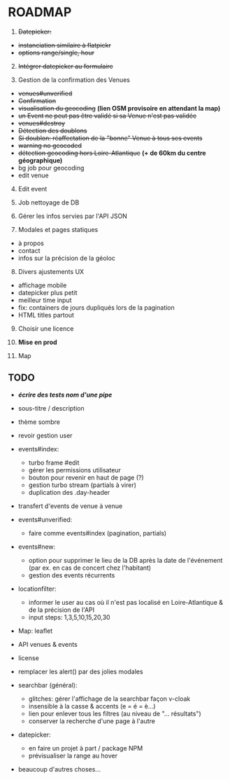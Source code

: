 # ROADMAP

1. ~~Datepicker:~~
  - ~~instanciation similaire à flatpickr~~
  - ~~options range/single, hour~~

2. ~~Intégrer datepicker au formulaire~~

3. Gestion de la confirmation des Venues
  - ~~venues#unverified~~
  - ~~Confirmation~~
  - ~~visualisation du geocoding~~ **(lien OSM provisoire en attendant la map)**
  - ~~un Event ne peut pas être validé si sa Venue n'est pas validée~~
  - ~~venues#destroy~~
  - ~~Détection des doublons~~
  - ~~Si doublon: réaffectation de la "bonne" Venue à tous ses events~~
  - ~~warning no geocoded~~
  - ~~détection geocoding hors Loire-Atlantique~~ **(+ de 60km du centre géographique)**
  - bg job pour geocoding
  - edit venue

4. Edit event

5. Job nettoyage de DB

6. Gérer les infos servies par l'API JSON

7. Modales et pages statiques
  - à propos
  - contact
  - infos sur la précision de la géoloc

8. Divers ajustements UX
  - affichage mobile
  - datepicker plus petit
  - meilleur time input
  - fix: containers de jours dupliqués lors de la pagination
  - HTML titles partout

9. Choisir une licence

10. **Mise en prod**

11. Map

## TODO

- ***écrire des tests nom d'une pipe***

- sous-titre / description

- thème sombre

- revoir gestion user

- events#index:
  - turbo frame \#edit
  - gérer les permissions utilisateur
  - bouton pour revenir en haut de page (?)
  - gestion turbo stream (partials à virer)
  - duplication des .day-header 

- transfert d'events de venue à venue

- events#unverified:
  - faire comme events#index (pagination, partials)

- events#new:
  - option pour supprimer le lieu de la DB après la date de l'événement (par ex. en cas de concert chez l'habitant)
  - gestion des events récurrents

- locationfilter:
  - informer le user au cas où il n'est pas localisé en Loire-Atlantique & de la précision de l'API
  - input steps: 1,3,5,10,15,20,30

- Map: leaflet

- API venues & events

- license

- remplacer les alert() par des jolies modales

- searchbar (général):
  - glitches: gérer l'affichage de la searchbar façon v-cloak
  - insensible à la casse & accents (e = é = è...)
  - lien pour enlever tous les filtres (au niveau de "... résultats")
  - conserver la recherche d'une page à l'autre

- datepicker:
  - en faire un projet à part / package NPM
  - prévisualiser la range au hover

- beaucoup d'autres choses...
